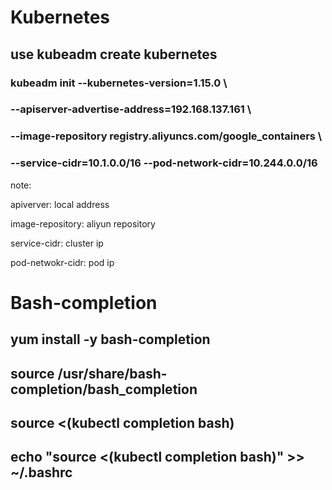 # Kubernetes
## use kubeadm create kubernetes
### kubeadm init --kubernetes-version=1.15.0 \

### --apiserver-advertise-address=192.168.137.161 \

### --image-repository registry.aliyuncs.com/google_containers \

### --service-cidr=10.1.0.0/16 --pod-network-cidr=10.244.0.0/16

note:

apiverver: local address

image-repository: aliyun repository

service-cidr: cluster ip

pod-netwokr-cidr: pod ip


# Bash-completion

## yum install -y bash-completion

## source /usr/share/bash-completion/bash_completion

## source <(kubectl completion bash)

## echo "source <(kubectl completion bash)" >> ~/.bashrc
 
